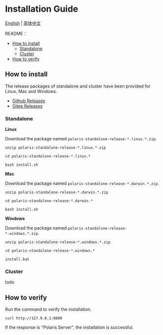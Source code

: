 # Installation Guide

[English](./README.md) | [简体中文](./README-zh.md)

README：

- [How to install](#how-to-install)
  - [Standalone](#standalone)
  - [Cluster](#cluster)
- [How to verify](#how-to-verify)

## How to install

The release packages of standalone and cluster have been provided for Linux, Mac and Windows.

- [Github Releases](https://github.com/pole-io/pole-server/releases)
- [Gitee Releases](https://gitee.com/GovernSea/sergo-server/releases)

### Standalone

**Linux**

Download the package named `polaris-standalone-release-*.linux.*.zip`.

```
unzip polaris-standalone-release-*.linux.*.zip

cd polaris-standalone-release-*.linux.*

bash install.sh
```

**Mac**

Download the package named `polaris-standalone-release-*.darwin.*.zip`.

```
unzip polaris-standalone-release-*.darwin.*.zip

cd polaris-standalone-release-*.darwin.*

bash install.sh
```

**Windows**

Download the package named `polaris-standalone-release-*.windows.*.zip`.

```
unzip polaris-standalone-release-*.windows.*.zip

cd polaris-standalone-release-*.windows.*

install.bat
```

### Cluster

todo

## How to verify

Run the command to verify the installation.

```
curl http://127.0.0.1:8090
```

If the response is "Polaris Server", the installation is successful.
